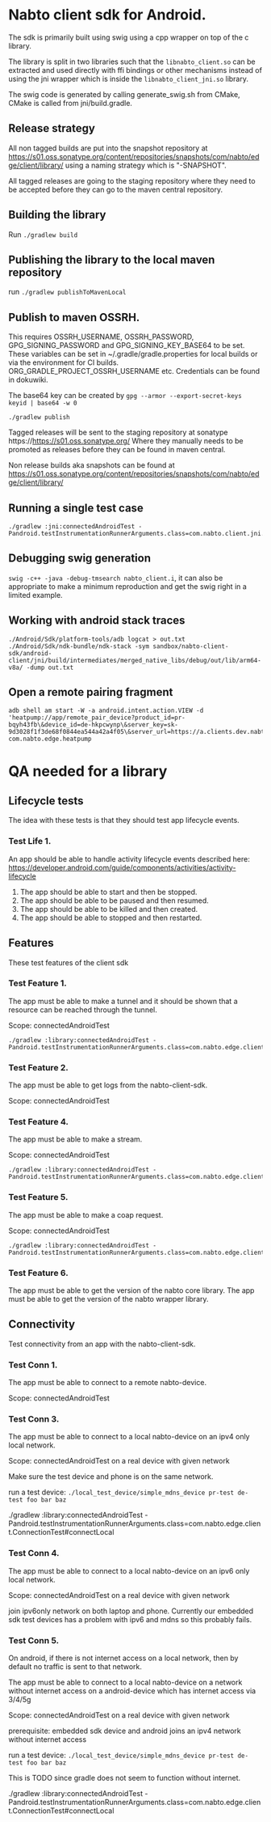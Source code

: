 # Nabto client sdk for Android.

The sdk is primarily built using swig using a cpp wrapper on top of
the c library.

The library is split in two libraries such that the
`libnabto_client.so` can be extracted and used directly with ffi
bindings or other mechanisms instead of using the jni wrapper which is
inside the `libnabto_client_jni.so` library.

The swig code is generated by calling generate_swig.sh from CMake, CMake is called from jni/build.gradle.

## Release strategy

All non tagged builds are put into the snapshot repository at  https://s01.oss.sonatype.org/content/repositories/snapshots/com/nabto/edge/client/library/ using a naming strategy which is "<branch-name>-SNAPSHOT".

All tagged releases are going to the staging repository where they need to be accepted before they can go to the maven central repository.

## Building the library

Run `./gradlew build`

## Publishing the library to the local maven repository

run `./gradlew publishToMavenLocal`

## Publish to maven OSSRH.

This requires OSSRH_USERNAME, OSSRH_PASSWORD, GPG_SIGNING_PASSWORD and GPG_SIGNING_KEY_BASE64 to be set. These variables can be set in ~/.gradle/gradle.properties for local builds or via the environment for CI builds. ORG_GRADLE_PROJECT_OSSRH_USERNAME etc. Credentials can be found in dokuwiki.

The base64 key can be created by `gpg --armor --export-secret-keys keyid | base64 -w 0`

`./gradlew publish`

Tagged releases will be sent to the staging repository at sonatype https://https://s01.oss.sonatype.org/ Where they manually needs to be promoted as releases before they can be found in maven central.

Non release builds aka snapshots can be found at https://s01.oss.sonatype.org/content/repositories/snapshots/com/nabto/edge/client/library/

## Running a single test case

```
./gradlew :jni:connectedAndroidTest -Pandroid.testInstrumentationRunnerArguments.class=com.nabto.client.jni.ConnectionTest#connectRemote
```

## Debugging swig generation

`swig -c++ -java -debug-tmsearch nabto_client.i`, it can also be
appropriate to make a minimum reproduction and get the swig right in a
limited example.

## Working with android stack traces

```
./Android/Sdk/platform-tools/adb logcat > out.txt
./Android/Sdk/ndk-bundle/ndk-stack -sym sandbox/nabto-client-sdk/android-client/jni/build/intermediates/merged_native_libs/debug/out/lib/arm64-v8a/ -dump out.txt
```

## Open a remote pairing fragment

```
adb shell am start -W -a android.intent.action.VIEW -d 'heatpump://app/remote_pair_device?product_id=pr-bqyh43fb\&device_id=de-hkpcwynp\&server_key=sk-9d3028f1f3de68f0844ea544a42a4f05\&server_url=https://a.clients.dev.nabto.com' com.nabto.edge.heatpump
```


# QA needed for a library

## Lifecycle tests

The idea with these tests is that they should test app lifecycle events.

### Test Life 1.

An app should be able to handle activity lifecycle events described here:
https://developer.android.com/guide/components/activities/activity-lifecycle

  1. The app should be able to start and then be stopped.
  2. The app should be able to be paused and then resumed.
  3. The app should be able to be killed and then created.
  4. The app should be able to stopped and then restarted.



## Features

These test features of the client sdk

### Test Feature 1.

The app must be able to make a tunnel and it should be shown that a resource can be reached through the tunnel.

Scope: connectedAndroidTest

```
./gradlew :library:connectedAndroidTest -Pandroid.testInstrumentationRunnerArguments.class=com.nabto.edge.client.TunnelTest#connect
```

### Test Feature 2.

The app must be able to get logs from the nabto-client-sdk.

Scope: connectedAndroidTest



### Test Feature 4.

The app must be able to make a stream.

Scope: connectedAndroidTest

```
./gradlew :library:connectedAndroidTest -Pandroid.testInstrumentationRunnerArguments.class=com.nabto.edge.client.StreamTest
```

### Test Feature 5.

The app must be able to make a coap request.

Scope: connectedAndroidTest

```
./gradlew :library:connectedAndroidTest -Pandroid.testInstrumentationRunnerArguments.class=com.nabto.edge.client.CoapTest
```

### Test Feature 6.

The app must be able to get the version of the nabto core library.
The app must be able to get the version of the nabto wrapper library.


## Connectivity

Test connectivity from an app with the nabto-client-sdk.


### Test Conn 1.

The app must be able to connect to a remote nabto-device.

Scope: connectedAndroidTest



### Test Conn 3.

The app must be able to connect to a local nabto-device on an ipv4 only local network.

Scope: connectedAndroidTest on a real device with given network

Make sure the test device and phone is on the same network.

run a test device: `./local_test_device/simple_mdns_device pr-test de-test foo bar baz`

./gradlew :library:connectedAndroidTest -Pandroid.testInstrumentationRunnerArguments.class=com.nabto.edge.client.ConnectionTest#connectLocal

### Test Conn 4.

The app must be able to connect to a local nabto-device on an ipv6 only local network.

Scope: connectedAndroidTest on a real device with given network

join ipv6only network on both laptop and phone. Currently our embedded sdk test
devices has a problem with ipv6 and mdns so this probably fails.


### Test Conn 5.

On android, if there is not internet access on a local network, then
by default no traffic is sent to that network.

The app must be able to connect to a local nabto-device on a network without internet access on a android-device which has internet access via 3/4/5g

Scope: connectedAndroidTest on a real device with given network

prerequisite: embedded sdk device and android joins an ipv4 network without internet access

run a test device: `./local_test_device/simple_mdns_device pr-test de-test foo bar baz`

This is TODO since gradle does not seem to function without internet.

./gradlew :library:connectedAndroidTest -Pandroid.testInstrumentationRunnerArguments.class=com.nabto.edge.client.ConnectionTest#connectLocal
